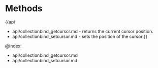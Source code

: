 
Methods
=======

{{api
- api/collectionbind_getcursor.md - returns the current cursor position.
- api/collectionbind_setcursor.md - sets the position of the cursor
}}

@index:
- api/collectionbind_getcursor.md
- api/collectionbind_setcursor.md


